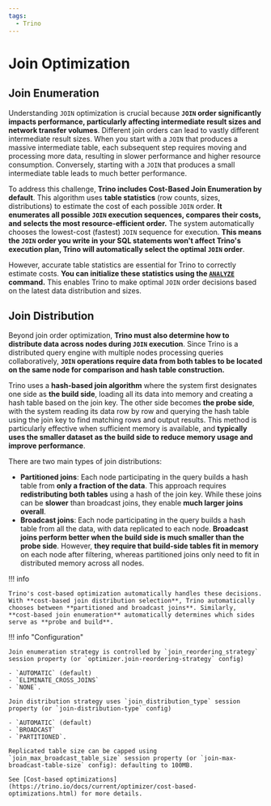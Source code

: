 ```yaml
---
tags:
  - Trino
---
```


# Join Optimization

## Join Enumeration

Understanding `JOIN` optimization is crucial because **`JOIN` order significantly impacts performance, particularly affecting intermediate result sizes and network transfer volumes**. Different join orders can lead to vastly different intermediate result sizes. When you start with a `JOIN` that produces a massive intermediate table, each subsequent step requires moving and processing more data, resulting in slower performance and higher resource consumption. Conversely, starting with a `JOIN` that produces a small intermediate table leads to much better performance.

To address this challenge, **Trino includes Cost-Based Join Enumeration by default**. This algorithm uses **table statistics** (row counts, sizes, distributions) to estimate the cost of each possible `JOIN` order. **It enumerates all possible `JOIN` execution sequences, compares their costs, and selects the most resource-efficient order.** The system automatically chooses the lowest-cost (fastest) `JOIN` sequence for execution. **This means the `JOIN` order you write in your SQL statements won't affect Trino's execution plan, Trino will automatically select the optimal `JOIN` order**.

However, accurate table statistics are essential for Trino to correctly estimate costs. **You can initialize these statistics using the [`ANALYZE`](https://trino.io/docs/current/sql/analyze.html) command.** This enables Trino to make optimal `JOIN` order decisions based on the latest data distribution and sizes.


## Join Distribution

Beyond join order optimization, **Trino must also determine how to distribute data across nodes during `JOIN` execution**. Since Trino is a distributed query engine with multiple nodes processing queries collaboratively, **`JOIN` operations require data from both tables to be located on the same node for comparison and hash table construction.**

Trino uses a **hash-based join algorithm** where the system first designates one side as **the build side**, loading all its data into memory and creating a hash table based on the join key. The other side becomes **the probe side**, with the system reading its data row by row and querying the hash table using the join key to find matching rows and output results. This method is particularly effective when sufficient memory is available, and **typically uses the smaller dataset as the build side to reduce memory usage and improve performance**.

There are two main types of join distributions:

- **Partitioned joins**: Each node participating in the query builds a hash table from **only a fraction of the data**. This approach requires **redistributing both tables** using a hash of the join key. While these joins can be **slower** than broadcast joins, they enable **much larger joins overall**.
- **Broadcast joins**: Each node participating in the query builds a hash table from all the data, with data replicated to each node. **Broadcast joins perform better when the build side is much smaller than the probe side**. However, **they require that build-side tables fit in memory** on each node after filtering, whereas partitioned joins only need to fit in distributed memory across all nodes.

!!! info

    Trino's cost-based optimization automatically handles these decisions. With **cost-based join distribution selection**, Trino automatically chooses between **partitioned and broadcast joins**. Similarly, **cost-based join enumeration** automatically determines which sides serve as **probe and build**.


!!! info "Configuration"

    Join enumeration strategy is controlled by `join_reordering_strategy` session property (or `optimizer.join-reordering-strategy` config)
    
    - `AUTOMATIC` (default)
    - `ELIMINATE_CROSS_JOINS`
    - `NONE`.
    
    Join distribution strategy uses `join_distribution_type` session property (or `join-distribution-type` config)
    
    - `AUTOMATIC` (default)
    - `BROADCAST`
    - `PARTITIONED`.
    
    Replicated table size can be capped using `join_max_broadcast_table_size` session property (or `join-max-broadcast-table-size` config): defaulting to 100MB.

    See [Cost-based optimizations](https://trino.io/docs/current/optimizer/cost-based-optimizations.html) for more details.